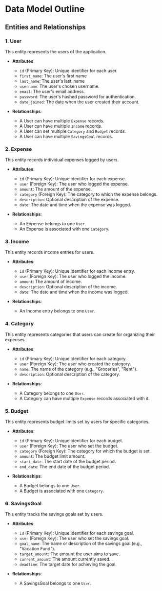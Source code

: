 # Data Model Outline

## Entities and Relationships

### 1. User
This entity represents the users of the application.
- **Attributes**:
  - `id` (Primary Key): Unique identifier for each user.
  - `first_name`: The user's first name
  - `last_name`: The user's last_name
  - `username`: The user's chosen username.
  - `email`: The user's email address.
  - `password`: The user's hashed password for authentication.
  - `date_joined`: The date when the user created their account.

- **Relationships**:
  - A User can have multiple `Expense` records.
  - A User can have multiple `Income` records.
  - A User can set multiple `Category` and `Budget` records.
  - A User can have multiple `SavingsGoal` records.

### 2. Expense
This entity records individual expenses logged by users.
- **Attributes**:
  - `id` (Primary Key): Unique identifier for each expense.
  - `user` (Foreign Key): The user who logged the expense.
  - `amount`: The amount of the expense.
  - `category` (Foreign Key): The category to which the expense belongs.
  - `description`: Optional description of the expense.
  - `date`: The date and time when the expense was logged.

- **Relationships**:
  - An Expense belongs to one `User`.
  - An Expense is associated with one `Category`.

### 3. Income
This entity records income entries for users.
- **Attributes**:
  - `id` (Primary Key): Unique identifier for each income entry.
  - `user` (Foreign Key): The user who logged the income.
  - `amount`: The amount of income.
  - `description`: Optional description of the income.
  - `date`: The date and time when the income was logged.

- **Relationships**:
  - An Income entry belongs to one `User`.

### 4. Category
This entity represents categories that users can create for organizing their expenses.
- **Attributes**:
  - `id` (Primary Key): Unique identifier for each category.
  - `user` (Foreign Key): The user who created the category.
  - `name`: The name of the category (e.g., "Groceries", "Rent").
  - `description`: Optional description of the category.

- **Relationships**:
  - A Category belongs to one `User`.
  - A Category can have multiple `Expense` records associated with it.

### 5. Budget
This entity represents budget limits set by users for specific categories.
- **Attributes**:
  - `id` (Primary Key): Unique identifier for each budget.
  - `user` (Foreign Key): The user who set the budget.
  - `category` (Foreign Key): The category for which the budget is set.
  - `amount`: The budget limit amount.
  - `start_date`: The start date of the budget period.
  - `end_date`: The end date of the budget period.

- **Relationships**:
  - A Budget belongs to one `User`.
  - A Budget is associated with one `Category`.

### 6. SavingsGoal
This entity tracks the savings goals set by users.
- **Attributes**:
  - `id` (Primary Key): Unique identifier for each savings goal.
  - `user` (Foreign Key): The user who set the savings goal.
  - `goal_name`: The name or description of the savings goal (e.g., "Vacation Fund").
  - `target_amount`: The amount the user aims to save.
  - `current_amount`: The amount currently saved.
  - `deadline`: The target date for achieving the goal.

- **Relationships**:
  - A SavingsGoal belongs to one `User`.
